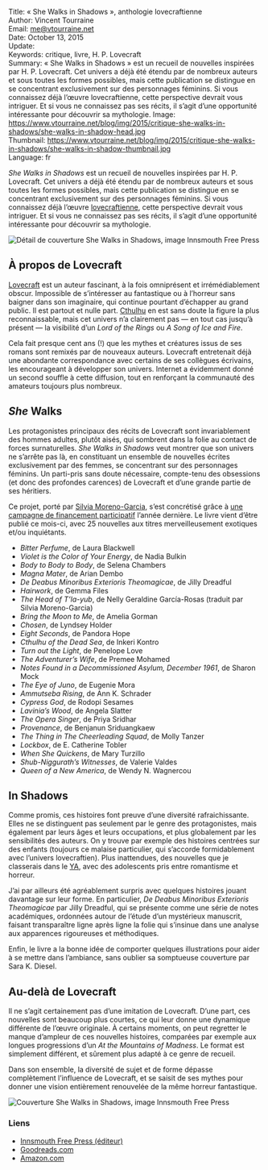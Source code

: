 Title:     « She Walks in Shadows », anthologie lovecraftienne  
Author:    Vincent Tourraine  
Email:     me@vtourraine.net  
Date:      October 13, 2015  
Update:    
Keywords:  critique, livre, H. P. Lovecraft  
Summary:   « She Walks in Shadows » est un recueil de nouvelles inspirées par H. P. Lovecraft. Cet univers a déjà été étendu par de nombreux auteurs et sous toutes les formes possibles, mais cette publication se distingue en se concentrant exclusivement sur des personnages féminins. Si vous connaissez déjà l’œuvre lovecraftienne, cette perspective devrait vous intriguer. Et si vous ne connaissez pas ses récits, il s’agit d’une opportunité intéressante pour découvrir sa mythologie.
Image:     https://www.vtourraine.net/blog/img/2015/critique-she-walks-in-shadows/she-walks-in-shadow-head.jpg  
Thumbnail: https://www.vtourraine.net/blog/img/2015/critique-she-walks-in-shadows/she-walks-in-shadow-thumbnail.jpg  
Language:  fr  

_She Walks in Shadows_ est un recueil de nouvelles inspirées par H. P. Lovecraft. Cet univers a déjà été étendu par de nombreux auteurs et sous toutes les formes possibles, mais cette publication se distingue en se concentrant exclusivement sur des personnages féminins. Si vous connaissez déjà l’œuvre [lovecraftienne](https://fr.wiktionary.org/wiki/lovecraftien#fr), cette perspective devrait vous intriguer. Et si vous ne connaissez pas ses récits, il s’agit d’une opportunité intéressante pour découvrir sa mythologie.

![Détail de couverture _She Walks in Shadows_, image Innsmouth Free Press][cover header]


## À propos de Lovecraft

[Lovecraft](https://en.wikipedia.org/wiki/H._P._Lovecraft) est un auteur fascinant, à la fois omniprésent et irrémédiablement obscur. Impossible de s’intéresser au fantastique ou à l’horreur sans baigner dans son imaginaire, qui continue pourtant d’échapper au grand public. Il est partout et nulle part. [Cthulhu](https://en.wikipedia.org/wiki/Cthulhu) en est sans doute la figure la plus reconnaissable, mais cet univers n’a clairement pas — en tout cas jusqu’à présent — la visibilité d’un _Lord of the Rings_ ou _A Song of Ice and Fire_.

Cela fait presque cent ans (!) que les mythes et créatures issus de ses romans sont remixés par de nouveaux auteurs. Lovecraft entretenait déjà une abondante correspondance avec certains de ses collègues écrivains, les encourageant à développer son univers. Internet a évidemment donné un second souffle à cette diffusion, tout en renforçant la communauté des amateurs toujours plus nombreux.


## _She_ Walks

Les protagonistes principaux des récits de Lovecraft sont invariablement des hommes adultes, plutôt aisés, qui sombrent dans la folie au contact de forces surnaturelles. _She Walks in Shadows_ veut montrer que son univers ne s’arrête pas là, en constituant un ensemble de nouvelles écrites exclusivement par des femmes, se concentrant sur des personnages féminins. Un parti-pris sans doute nécessaire, compte-tenu des obsessions (et donc des profondes carences) de Lovecraft et d’une grande partie de ses héritiers.

Ce projet, porté par [Silvia Moreno-Garcia](http://silviamoreno-garcia.com/blog/), s’est concrétisé grâce à [une campagne de financement participatif][indiegogo] l’année dernière. Le livre vient d’être publié ce mois-ci, avec 25 nouvelles aux titres merveilleusement exotiques et/ou inquiétants.

- _Bitter Perfume_, de Laura Blackwell
- _Violet is the Color of Your Energy_, de Nadia Bulkin
- _Body to Body to Body_, de Selena Chambers
- _Magna Mater_, de Arian Dembo
- _De Deabus Minoribus Exterioris Theomagicae_, de Jilly Dreadful
- _Hairwork_, de Gemma Files
- _The Head of T’la-yub_, de Nelly Geraldine García-Rosas (traduit par Silvia Moreno-Garcia)
- _Bring the Moon to Me_, de Amelia Gorman
- _Chosen_, de Lyndsey Holder
- _Eight Seconds_, de Pandora Hope
- _Cthulhu of the Dead Sea_, de Inkeri Kontro
- _Turn out the Light_, de Penelope Love
- _The Adventurer’s Wife_, de Premee Mohamed
- _Notes Found in a Decommissioned Asylum, December 1961_, de Sharon Mock
- _The Eye of Juno_, de Eugenie Mora
- _Ammutseba Rising_, de Ann K. Schrader
- _Cypress God_, de Rodopi Sesames
- _Lavinia’s Wood_, de Angela Slatter
- _The Opera Singer_, de Priya Sridhar
- _Provenance_, de Benjanun Sriduangkaew
- _The Thing in The Cheerleading Squad_, de Molly Tanzer
- _Lockbox_, de E. Catherine Tobler
- _When She Quickens_, de Mary Turzillo
- _Shub-Niggurath’s Witnesses_, de Valerie Valdes
- _Queen of a New America_, de Wendy N. Wagnercou


## In Shadows

Comme promis, ces histoires font preuve d’une diversité rafraichissante. Elles ne se distinguent pas seulement par le genre des protagonistes, mais également par leurs âges et leurs occupations, et plus globalement par les sensibilités des auteurs. On y trouve par exemple des histoires centrées sur des enfants (toujours ce malaise particulier, qui s’accorde formidablement avec l’univers lovecraftien). Plus inattendues, des nouvelles que je classerais dans le [YA](https://en.wikipedia.org/wiki/Young-adult_fiction), avec des adolescents pris entre romantisme et horreur.

J’ai par ailleurs été agréablement surpris avec quelques histoires jouant davantage sur leur forme. En particulier, _De Deabus Minoribus Exterioris Theomagicae_ par Jilly Dreadful, qui se présente comme une série de notes académiques, ordonnées autour de l’étude d’un mystérieux manuscrit, faisant transparaître ligne après ligne la folie qui s’insinue dans une analyse aux apparences rigoureuses et méthodiques.

Enfin, le livre a la bonne idée de comporter quelques illustrations pour aider à se mettre dans l’ambiance, sans oublier sa somptueuse couverture par Sara K. Diesel.


## Au-delà de Lovecraft

Il ne s’agit certainement pas d’une imitation de Lovecraft. D’une part, ces nouvelles sont beaucoup plus courtes, ce qui leur donne une dynamique différente de l’œuvre originale. À certains moments, on peut regretter le manque d’ampleur de ces nouvelles histoires, comparées par exemple aux longues progressions d’un _At the Mountains of Madness_. Le format est simplement différent, et sûrement plus adapté à ce genre de recueil.

Dans son ensemble, la diversité de sujet et de forme dépasse complètement l’influence de Lovecraft, et se saisit de ses mythes pour donner une vision entièrement renouvelée de la même horreur fantastique.

![Couverture _She Walks in Shadows_, image Innsmouth Free Press][cover medium]


### Liens

- [Innsmouth Free Press (éditeur)][innsmouth]
- [Goodreads.com](https://www.goodreads.com/book/show/25118836-she-walks-in-shadows)
- [Amazon.com][amazon]


[innsmouth]: http://www.innsmouthfreepress.com/blog/books/she-walks-in-shadows/
[blog moreno-garcia]: http://www.silviamoreno-garcia.com/blog/she-walks-in-shadows-info-post/
[amazon]:    http://www.amazon.fr/dp/B014NLK4EI
[indiegogo]: https://www.indiegogo.com/projects/she-walks-in-shadows#/

[cover medium]: /blog/img/2015/critique-she-walks-in-shadows/she-walks-in-shadow-cover-medium.jpg
[cover header]: /blog/img/2015/critique-she-walks-in-shadows/she-walks-in-shadow-head.jpg